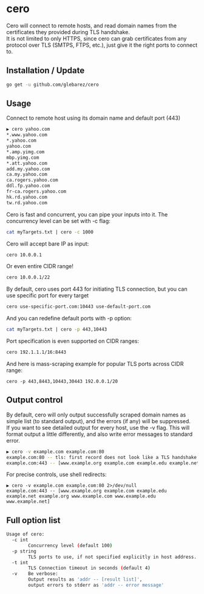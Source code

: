 # cero
Cero will connect to remote hosts, and read domain names from the certificates they provided during TLS handshake. <br>
It is not limited to only HTTPS, since cero can grab certificates from any protocol over TLS (SMTPS, FTPS, etc.), just give it the right ports to connect to.

## Installation / Update
```bash
go get -u github.com/glebarez/cero
```

## Usage
Connect to remote host using its domain name and default port (443)
```bash
▶ cero yahoo.com
*.www.yahoo.com
*.yahoo.com
yahoo.com
*.amp.yimg.com
mbp.yimg.com
*.att.yahoo.com
add.my.yahoo.com
ca.my.yahoo.com
ca.rogers.yahoo.com
ddl.fp.yahoo.com
fr-ca.rogers.yahoo.com
hk.rd.yahoo.com
tw.rd.yahoo.com
```
Cero is fast and concurrent, you can pipe your inputs into it. The concurrency level can be set with -c flag:
```bash
cat myTargets.txt | cero -c 1000
```

Cero will accept bare IP as input:
```bash
cero 10.0.0.1
```

Or even entire CIDR range!
```bash
cero 10.0.0.1/22
```

By default, cero uses port 443 for initiating TLS connection, but you can use specific port for every target
```bash
cero use-specific-port.com:10443 use-default-port.com
```

And you can redefine default ports with -p option:
```bash
cat myTargets.txt | cero -p 443,10443
```

Port specification is even supported on CIDR ranges:
```bash
cero 192.1.1.1/16:8443
```

And here is mass-scraping example for popular TLS ports across CIDR range:
```
cero -p 443,8443,10443,30443 192.0.0.1/20
```

## Output control
By default, cero will only output successfully scraped domain names as simple list (to standard output), and the errors (if any)  will be suppressed.<br>
If you want to see detailed output for every host, use the -v flag. This will format output a little differently, and also write error messages to standard error.
```bash
▶ cero -v example.com example.com:80
example.com:80 -- tls: first record does not look like a TLS handshake
example.com:443 -- [www.example.org example.com example.edu example.net example.org www.example.com www.example.edu www.example.net]
```
For precise controls, use shell redirects:
```
▶ cero -v example.com example.com:80 2>/dev/null
example.com:443 -- [www.example.org example.com example.edu example.net example.org www.example.com www.example.edu www.example.net]
```

## Full option list
```bash
Usage of cero:
  -c int
        Concurrency level (default 100)
  -p string
        TLS ports to use, if not specified explicitly in host address. Use comma-separated list (default "443")
  -t int
        TLS Connection timeout in seconds (default 4)
  -v    Be verbose: 
        Output results as 'addr -- [result list]', 
        output errors to stderr as 'addr -- error message'
  ```